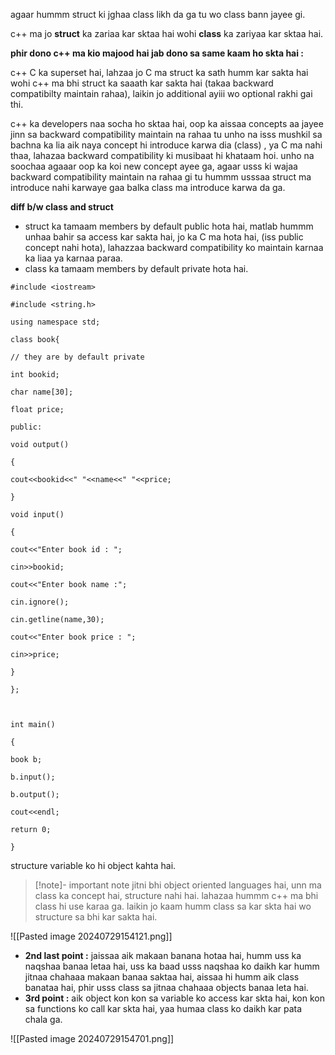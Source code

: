 agaar hummm struct ki jghaa class likh da ga tu wo class bann jayee gi.

c++ ma jo **struct** ka zariaa kar sktaa hai wohi **class** ka zariyaa kar sktaa hai.


**phir dono c++ ma kio majood hai jab dono sa same kaam ho skta hai :**

c++ C ka superset hai, lahzaa jo C ma struct ka sath humm kar sakta hai wohi c++ ma bhi struct ka saaath kar sakta hai (takaa backward compatibilty maintain rahaa), laikin jo additional ayiii wo optional rakhi gai thi.

c++ ka developers naa socha ho sktaa hai, oop ka aissaa concepts aa jayee jinn sa backward compatibility maintain na rahaa tu unho na isss mushkil sa bachna ka lia aik naya concept hi introduce karwa dia (class) , ya C ma nahi thaa, lahazaa backward compatibility ki musibaat hi khataam hoi. unho na soochaa agaaar oop ka koi new concept ayee ga, agaar usss ki wajaa backward compatibility maintain na rahaa gi tu hummm usssaa struct ma introduce nahi karwaye gaa balka class ma introduce karwa da ga.

**diff b/w class and struct**

- struct ka tamaam members by default public hota hai, matlab hummm unhaa bahir sa access kar sakta hai, jo ka C ma hota hai, (iss public concept nahi hota), lahazzaa backward compatibility ko maintain karnaa ka liaa ya karnaa paraa.
- class ka tamaam members by default private hota hai. 


```
#include <iostream>

#include <string.h>

using namespace std;

class book{

// they are by default private

int bookid;

char name[30];

float price;

public:

void output()

{

cout<<bookid<<" "<<name<<" "<<price;

}

void input()

{

cout<<"Enter book id : ";

cin>>bookid;

cout<<"Enter book name :";

cin.ignore();

cin.getline(name,30);

cout<<"Enter book price : ";

cin>>price;

}

};

  

int main()

{

book b;

b.input();

b.output();

cout<<endl;

return 0;

}
```

structure variable ko hi object kahta hai.

>[!note]- important note
>jitni bhi object oriented languages hai, unn ma class ka concept hai, structure nahi hai. lahazaa hummm c++ ma bhi class hi use karaa ga. laikin jo kaam humm class sa kar skta hai wo structure sa bhi kar sakta hai.



![[Pasted image 20240729154121.png]]


-  **2nd last point :**  jaissaa aik makaan banana hotaa hai, humm uss ka naqshaa banaa letaa hai, uss ka baad usss naqshaa ko daikh kar humm jitnaa chahaaa makaan banaa saktaa hai, aissaa hi humm aik class banataa hai, phir usss class sa jitnaa chahaaa objects banaa leta hai.
- **3rd point :**  aik object kon kon sa variable ko access kar skta hai, kon kon sa functions ko call kar skta hai, yaa humaa class ko daikh kar pata chala ga.
 
 

![[Pasted image 20240729154701.png]]
